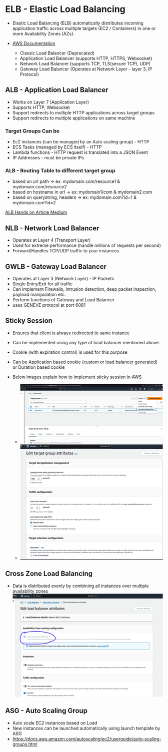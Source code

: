 # ELB - Elastic Load Balancing

- Elastic Load Balancing (ELB) automatically distributes incoming application traffic across multiple targets (EC2 / Containers) in one or more Availability Zones (AZs). 
- [AWS Documentation](https://aws.amazon.com/elasticloadbalancing/)

    - Classic Load Balancer (Deprecated)
    - Application Load Balancer (supports HTTP, HTTPS, Websocket)
    - Network Load Balancer (supports TCP, TLS(secure TCP), UDP)
    - Gateway Load Balancer (Operates at Network Layer - layer 3, IP Protocol)


## ALB - Application Load Balancer
- Works on Layer 7 (Application Layer)
- Supports HTTP, Websocket
- Support redirects to multiple HTTP applications across target groups
- Support redirects to multiple applications on same machine

### Target Groups Can be
- Ec2 instances (can be managed by an Auto scaling group) - HTTP
- ECS Tasks (managed by ECS itself) - HTTP
- Lambda functions - HTTP request is translated into a JSON Event
- IP Addresses - must be private IPs 

###  ALB - Routing Table to different target group
- based on url path -> ex:  mydomain.com/resource1 & mydomain.com/resource2
- based on hostname in url -> ex: mydomain1/com & mydomain2.com
- based on querystring, headers -> ex: mydomain.com?id=1 & mydomain.com?id=2

[ALB Hands on Article Medium](https://hkcodeblogs.medium.com/scaling-with-aws-1-application-load-balancer-alb-b9ea2edb5f46)

## NLB - Network Load Balancer
- Operates at Layer 4 (Transport Layer)
- Used for extreme performance (handle millions of requests per second)
- Forward/Handles TCP/UDP traffic to your instances

## GWLB - Gateway Load Balancer
- Operates at Layer 3 (Network Layer) - IP Packets
- Single Entry/Exit for all traffic
- Can implement Firewalls, intrusion detection, deep packet inspection, payload manipulation etc.
- Perform functions of Gateway and Load Balancer
- uses GENEVE protocol at port 6081


## Sticky Session 
- Ensures that client is always redirected to same instance
- Can be implemented using any type of load balancer mentioned above.
- Cookie (with expiration control) is used for this purpose
- Can be Application based cookie (custom or load balancer generated) or Duration based cookie
- Below images explain how to implement sticky session in AWS

    - ![sticky session](./sticky-sesion-1.png)
    - ![](./sticky-session-2.png)

## Cross Zone Load Balancing
- Data is distributed evenly by combining all instances over multiple availability zones
![](./cross-zone-load-balancing.png)

## ASG - Auto Scaling Group
- Auto scale EC2 instances based on Load
- New instances can be launched automatically using launch template by ASG
- https://docs.aws.amazon.com/autoscaling/ec2/userguide/auto-scaling-groups.html